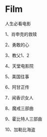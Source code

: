 # Film
人生必看电影



<p>1、肖申克的救赎</p>
<p>2、勇敢的心</p>
<p>3、教父1、2</p>
<p>4、天堂电影院</p>
<p>5、美国往事</p>
<p>6、阿甘正传</p>
<p>7、闻香识女人</p>
<p>8、魔戒三部曲</p>
<p>9、霍比特人三部曲</p>
<p>10、加勒比海盗</p>


